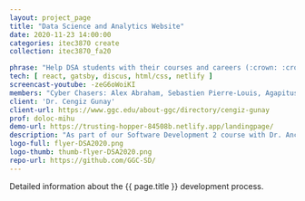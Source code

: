 ```yaml
---
layout: project_page
title: "Data Science and Analytics Website"
date: 2020-11-23 14:00:00
categories: itec3870 create
collection: itec3870_fa20

phrase: "Help DSA students with their courses and careers (:crown: :crown: :crown: 1ST PLACE)"
tech: [ react, gatsby, discus, html/css, netlify ]
screencast-youtube: -zeG6oWoiKI
members: "Cyber Chasers: Alex Abraham, Sebastien Pierre-Louis, Agapitus Iboro, and an anonymous member"
client: 'Dr. Cengiz Gunay'
client-url: https://www.ggc.edu/about-ggc/directory/cengiz-gunay
prof: doloc-mihu
demo-url: https://trusting-hopper-84508b.netlify.app/landingpage/
description: "As part of our Software Development 2 course with Dr. Anca Doloc Mihu, we're required to create a website with for the Data Science and Analytics (DSA) program students. The website will consist of a login page, user profiles, information about DSA majors, and some kind of discussion board. This website will be accessible by users, Admin, DSA committee, and students. There will be a hierarchy of user authenticity. That is the features accessible by a systems admin will not be available to a DSA committee member or students in the DSA program."
logo-full: flyer-DSA2020.png
logo-thumb: thumb-flyer-DSA2020.png
repo-url: https://github.com/GGC-SD/
---
```


Detailed information about the {{ page.title }} development process.

<!-- lightgallery -->
<script src="https://code.jquery.com/jquery-2.2.4.min.js"></script>
<script src="https://cdn.jsdelivr.net/lightgallery/1.3.7/js/lightgallery.min.js"></script>
<script src="https://cdn.jsdelivr.net/g/lg-zoom"></script>

<script type="text/javascript">
    $(document).ready(function() {
    $("body").lightGallery({
    zoom: true,
    selector: 'a#lightgallery',
    selectWithin: 'body'
    });
    });
</script>

[ggc]: http://www.ggc.edu
[gunay-ggc]: http://www.ggc.edu/about-ggc/directory/cengiz-gunay
[doloc-ggc]: http://www.ggc.edu/about-ggc/directory/anca-doloc-mihu
